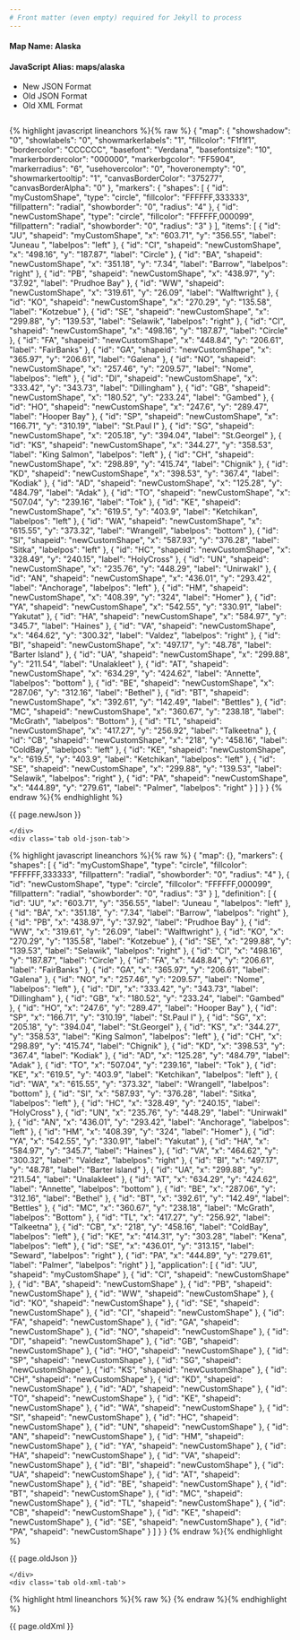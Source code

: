 ```yaml
---
# Front matter (even empty) required for Jekyll to process
---
```


#### Map Name: Alaska

#### JavaScript Alias: maps/alaska


<ul class='code-tabs'>
    <li class='active'>
        <a data-toggle='new-json'>New JSON Format</a>
    </li>
    <li>
        <a data-toggle='old-json'>Old JSON Format</a>
    </li>
    <li>
        <a data-toggle='old-xml'>Old XML Format</a>
    </li>
</ul>
<div class='tab-content'>
    <pre class='plain-code'></pre>
    <div class='tab new-json-tab active'>
{% highlight javascript lineanchors %}{% raw %}
{
    "map": {
        "showshadow": "0",
        "showlabels": "0",
        "showmarkerlabels": "1",
        "fillcolor": "F1f1f1",
        "bordercolor": "CCCCCC",
        "basefont": "Verdana",
        "basefontsize": "10",
        "markerbordercolor": "000000",
        "markerbgcolor": "FF5904",
        "markerradius": "6",
        "usehovercolor": "0",
        "hoveronempty": "0",
        "showmarkertooltip": "1",
        "canvasBorderColor": "375277",
        "canvasBorderAlpha": "0"
    },
    "markers": {
        "shapes": [
            {
                "id": "myCustomShape",
                "type": "circle",
                "fillcolor": "FFFFFF,333333",
                "fillpattern": "radial",
                "showborder": "0",
                "radius": "4"
            },
            {
                "id": "newCustomShape",
                "type": "circle",
                "fillcolor": "FFFFFF,000099",
                "fillpattern": "radial",
                "showborder": "0",
                "radius": "3"
            }
        ],
        "items": [
            {
                "id": "JU",
                "shapeid": "myCustomShape",
                "x": "603.71",
                "y": "356.55",
                "label": "Juneau ",
                "labelpos": "left"
            },
            {
                "id": "CI",
                "shapeid": "newCustomShape",
                "x": "498.16",
                "y": "187.87",
                "label": "Circle"
            },
            {
                "id": "BA",
                "shapeid": "newCustomShape",
                "x": "351.18",
                "y": "7.34",
                "label": "Barrow",
                "labelpos": "right"
            },
            {
                "id": "PB",
                "shapeid": "newCustomShape",
                "x": "438.97",
                "y": "37.92",
                "label": "Prudhoe Bay"
            },
            {
                "id": "WW",
                "shapeid": "newCustomShape",
                "x": "319.61",
                "y": "26.09",
                "label": "Walftwright"
            },
            {
                "id": "KO",
                "shapeid": "newCustomShape",
                "x": "270.29",
                "y": "135.58",
                "label": "Kotzebue"
            },
            {
                "id": "SE",
                "shapeid": "newCustomShape",
                "x": "299.88",
                "y": "139.53",
                "label": "Selawik",
                "labelpos": "right"
            },
            {
                "id": "CI",
                "shapeid": "newCustomShape",
                "x": "498.16",
                "y": "187.87",
                "label": "Circle"
            },
            {
                "id": "FA",
                "shapeid": "newCustomShape",
                "x": "448.84",
                "y": "206.61",
                "label": "FairBanks"
            },
            {
                "id": "GA",
                "shapeid": "newCustomShape",
                "x": "365.97",
                "y": "206.61",
                "label": "Galena"
            },
            {
                "id": "NO",
                "shapeid": "newCustomShape",
                "x": "257.46",
                "y": "209.57",
                "label": "Nome",
                "labelpos": "left"
            },
            {
                "id": "DI",
                "shapeid": "newCustomShape",
                "x": "333.42",
                "y": "343.73",
                "label": "Dillingham"
            },
            {
                "id": "GB",
                "shapeid": "newCustomShape",
                "x": "180.52",
                "y": "233.24",
                "label": "Gambed"
            },
            {
                "id": "HO",
                "shapeid": "newCustomShape",
                "x": "247.6",
                "y": "289.47",
                "label": "Hooper Bay"
            },
            {
                "id": "SP",
                "shapeid": "newCustomShape",
                "x": "166.71",
                "y": "310.19",
                "label": "St.Paul I"
            },
            {
                "id": "SG",
                "shapeid": "newCustomShape",
                "x": "205.18",
                "y": "394.04",
                "label": "St.GeorgeI"
            },
            {
                "id": "KS",
                "shapeid": "newCustomShape",
                "x": "344.27",
                "y": "358.53",
                "label": "King Salmon",
                "labelpos": "left"
            },
            {
                "id": "CH",
                "shapeid": "newCustomShape",
                "x": "298.89",
                "y": "415.74",
                "label": "Chignik"
            },
            {
                "id": "KD",
                "shapeid": "newCustomShape",
                "x": "398.53",
                "y": "367.4",
                "label": "Kodiak"
            },
            {
                "id": "AD",
                "shapeid": "newCustomShape",
                "x": "125.28",
                "y": "484.79",
                "label": "Adak"
            },
            {
                "id": "TO",
                "shapeid": "newCustomShape",
                "x": "507.04",
                "y": "239.16",
                "label": "Tok"
            },
            {
                "id": "KE",
                "shapeid": "newCustomShape",
                "x": "619.5",
                "y": "403.9",
                "label": "Ketchikan",
                "labelpos": "left"
            },
            {
                "id": "WA",
                "shapeid": "newCustomShape",
                "x": "615.55",
                "y": "373.32",
                "label": "Wrangell",
                "labelpos": "bottom"
            },
            {
                "id": "SI",
                "shapeid": "newCustomShape",
                "x": "587.93",
                "y": "376.28",
                "label": "Sitka",
                "labelpos": "left"
            },
            {
                "id": "HC",
                "shapeid": "newCustomShape",
                "x": "328.49",
                "y": "240.15",
                "label": "HolyCross"
            },
            {
                "id": "UN",
                "shapeid": "newCustomShape",
                "x": "235.76",
                "y": "448.29",
                "label": "UnirwakI"
            },
            {
                "id": "AN",
                "shapeid": "newCustomShape",
                "x": "436.01",
                "y": "293.42",
                "label": "Anchorage",
                "labelpos": "left"
            },
            {
                "id": "HM",
                "shapeid": "newCustomShape",
                "x": "408.39",
                "y": "324",
                "label": "Homer"
            },
            {
                "id": "YA",
                "shapeid": "newCustomShape",
                "x": "542.55",
                "y": "330.91",
                "label": "Yakutat"
            },
            {
                "id": "HA",
                "shapeid": "newCustomShape",
                "x": "584.97",
                "y": "345.7",
                "label": "Haines"
            },
            {
                "id": "VA",
                "shapeid": "newCustomShape",
                "x": "464.62",
                "y": "300.32",
                "label": "Valdez",
                "labelpos": "right"
            },
            {
                "id": "BI",
                "shapeid": "newCustomShape",
                "x": "497.17",
                "y": "48.78",
                "label": "Barter Island"
            },
            {
                "id": "UA",
                "shapeid": "newCustomShape",
                "x": "299.88",
                "y": "211.54",
                "label": "Unalakleet"
            },
            {
                "id": "AT",
                "shapeid": "newCustomShape",
                "x": "634.29",
                "y": "424.62",
                "label": "Annette",
                "labelpos": "bottom"
            },
            {
                "id": "BE",
                "shapeid": "newCustomShape",
                "x": "287.06",
                "y": "312.16",
                "label": "Bethel"
            },
            {
                "id": "BT",
                "shapeid": "newCustomShape",
                "x": "392.61",
                "y": "142.49",
                "label": "Bettles"
            },
            {
                "id": "MC",
                "shapeid": "newCustomShape",
                "x": "360.67",
                "y": "238.18",
                "label": "McGrath",
                "labelpos": "Bottom"
            },
            {
                "id": "TL",
                "shapeid": "newCustomShape",
                "x": "417.27",
                "y": "256.92",
                "label": "Talkeetna"
            },
            {
                "id": "CB",
                "shapeid": "newCustomShape",
                "x": "218",
                "y": "458.16",
                "label": "ColdBay",
                "labelpos": "left"
            },
            {
                "id": "KE",
                "shapeid": "newCustomShape",
                "x": "619.5",
                "y": "403.9",
                "label": "Ketchikan",
                "labelpos": "left"
            },
            {
                "id": "SE",
                "shapeid": "newCustomShape",
                "x": "299.88",
                "y": "139.53",
                "label": "Selawik",
                "labelpos": "right"
            },
            {
                "id": "PA",
                "shapeid": "newCustomShape",
                "x": "444.89",
                "y": "279.61",
                "label": "Palmer",
                "labelpos": "right"
            }
        ]
    }
}
{% endraw %}{% endhighlight %}


<p class='text-success'>{{ page.newJson }}</p>

    </div>
    <div class='tab old-json-tab'>
{% highlight javascript lineanchors %}{% raw %}
{
    "map": {},
    "markers": {
        "shapes": [
            {
                "id": "myCustomShape",
                "type": "circle",
                "fillcolor": "FFFFFF,333333",
                "fillpattern": "radial",
                "showborder": "0",
                "radius": "4"
            },
            {
                "id": "newCustomShape",
                "type": "circle",
                "fillcolor": "FFFFFF,000099",
                "fillpattern": "radial",
                "showborder": "0",
                "radius": "3"
            }
        ],
        "definition": [
            {
                "id": "JU",
                "x": "603.71",
                "y": "356.55",
                "label": "Juneau ",
                "labelpos": "left"
            },
            {
                "id": "BA",
                "x": "351.18",
                "y": "7.34",
                "label": "Barrow",
                "labelpos": "right"
            },
            {
                "id": "PB",
                "x": "438.97",
                "y": "37.92",
                "label": "Prudhoe Bay"
            },
            {
                "id": "WW",
                "x": "319.61",
                "y": "26.09",
                "label": "Walftwright"
            },
            {
                "id": "KO",
                "x": "270.29",
                "y": "135.58",
                "label": "Kotzebue"
            },
            {
                "id": "SE",
                "x": "299.88",
                "y": "139.53",
                "label": "Selawik",
                "labelpos": "right"
            },
            {
                "id": "CI",
                "x": "498.16",
                "y": "187.87",
                "label": "Circle"
            },
            {
                "id": "FA",
                "x": "448.84",
                "y": "206.61",
                "label": "FairBanks"
            },
            {
                "id": "GA",
                "x": "365.97",
                "y": "206.61",
                "label": "Galena"
            },
            {
                "id": "NO",
                "x": "257.46",
                "y": "209.57",
                "label": "Nome",
                "labelpos": "left"
            },
            {
                "id": "DI",
                "x": "333.42",
                "y": "343.73",
                "label": "Dillingham"
            },
            {
                "id": "GB",
                "x": "180.52",
                "y": "233.24",
                "label": "Gambed"
            },
            {
                "id": "HO",
                "x": "247.6",
                "y": "289.47",
                "label": "Hooper Bay"
            },
            {
                "id": "SP",
                "x": "166.71",
                "y": "310.19",
                "label": "St.Paul I"
            },
            {
                "id": "SG",
                "x": "205.18",
                "y": "394.04",
                "label": "St.GeorgeI"
            },
            {
                "id": "KS",
                "x": "344.27",
                "y": "358.53",
                "label": "King Salmon",
                "labelpos": "left"
            },
            {
                "id": "CH",
                "x": "298.89",
                "y": "415.74",
                "label": "Chignik"
            },
            {
                "id": "KD",
                "x": "398.53",
                "y": "367.4",
                "label": "Kodiak"
            },
            {
                "id": "AD",
                "x": "125.28",
                "y": "484.79",
                "label": "Adak"
            },
            {
                "id": "TO",
                "x": "507.04",
                "y": "239.16",
                "label": "Tok"
            },
            {
                "id": "KE",
                "x": "619.5",
                "y": "403.9",
                "label": "Ketchikan",
                "labelpos": "left"
            },
            {
                "id": "WA",
                "x": "615.55",
                "y": "373.32",
                "label": "Wrangell",
                "labelpos": "bottom"
            },
            {
                "id": "SI",
                "x": "587.93",
                "y": "376.28",
                "label": "Sitka",
                "labelpos": "left"
            },
            {
                "id": "HC",
                "x": "328.49",
                "y": "240.15",
                "label": "HolyCross"
            },
            {
                "id": "UN",
                "x": "235.76",
                "y": "448.29",
                "label": "UnirwakI"
            },
            {
                "id": "AN",
                "x": "436.01",
                "y": "293.42",
                "label": "Anchorage",
                "labelpos": "left"
            },
            {
                "id": "HM",
                "x": "408.39",
                "y": "324",
                "label": "Homer"
            },
            {
                "id": "YA",
                "x": "542.55",
                "y": "330.91",
                "label": "Yakutat"
            },
            {
                "id": "HA",
                "x": "584.97",
                "y": "345.7",
                "label": "Haines"
            },
            {
                "id": "VA",
                "x": "464.62",
                "y": "300.32",
                "label": "Valdez",
                "labelpos": "right"
            },
            {
                "id": "BI",
                "x": "497.17",
                "y": "48.78",
                "label": "Barter Island"
            },
            {
                "id": "UA",
                "x": "299.88",
                "y": "211.54",
                "label": "Unalakleet"
            },
            {
                "id": "AT",
                "x": "634.29",
                "y": "424.62",
                "label": "Annette",
                "labelpos": "bottom"
            },
            {
                "id": "BE",
                "x": "287.06",
                "y": "312.16",
                "label": "Bethel"
            },
            {
                "id": "BT",
                "x": "392.61",
                "y": "142.49",
                "label": "Bettles"
            },
            {
                "id": "MC",
                "x": "360.67",
                "y": "238.18",
                "label": "McGrath",
                "labelpos": "Bottom"
            },
            {
                "id": "TL",
                "x": "417.27",
                "y": "256.92",
                "label": "Talkeetna"
            },
            {
                "id": "CB",
                "x": "218",
                "y": "458.16",
                "label": "ColdBay",
                "labelpos": "left"
            },
            {
                "id": "KE",
                "x": "414.31",
                "y": "303.28",
                "label": "Kena",
                "labelpos": "left"
            },
            {
                "id": "SE",
                "x": "436.01",
                "y": "313.15",
                "label": "Seward",
                "labelpos": "right"
            },
            {
                "id": "PA",
                "x": "444.89",
                "y": "279.61",
                "label": "Palmer",
                "labelpos": "right"
            }
        ],
        "application": [
            {
                "id": "JU",
                "shapeid": "myCustomShape"
            },
            {
                "id": "CI",
                "shapeid": "newCustomShape"
            },
            {
                "id": "BA",
                "shapeid": "newCustomShape"
            },
            {
                "id": "PB",
                "shapeid": "newCustomShape"
            },
            {
                "id": "WW",
                "shapeid": "newCustomShape"
            },
            {
                "id": "KO",
                "shapeid": "newCustomShape"
            },
            {
                "id": "SE",
                "shapeid": "newCustomShape"
            },
            {
                "id": "CI",
                "shapeid": "newCustomShape"
            },
            {
                "id": "FA",
                "shapeid": "newCustomShape"
            },
            {
                "id": "GA",
                "shapeid": "newCustomShape"
            },
            {
                "id": "NO",
                "shapeid": "newCustomShape"
            },
            {
                "id": "DI",
                "shapeid": "newCustomShape"
            },
            {
                "id": "GB",
                "shapeid": "newCustomShape"
            },
            {
                "id": "HO",
                "shapeid": "newCustomShape"
            },
            {
                "id": "SP",
                "shapeid": "newCustomShape"
            },
            {
                "id": "SG",
                "shapeid": "newCustomShape"
            },
            {
                "id": "KS",
                "shapeid": "newCustomShape"
            },
            {
                "id": "CH",
                "shapeid": "newCustomShape"
            },
            {
                "id": "KD",
                "shapeid": "newCustomShape"
            },
            {
                "id": "AD",
                "shapeid": "newCustomShape"
            },
            {
                "id": "TO",
                "shapeid": "newCustomShape"
            },
            {
                "id": "KE",
                "shapeid": "newCustomShape"
            },
            {
                "id": "WA",
                "shapeid": "newCustomShape"
            },
            {
                "id": "SI",
                "shapeid": "newCustomShape"
            },
            {
                "id": "HC",
                "shapeid": "newCustomShape"
            },
            {
                "id": "UN",
                "shapeid": "newCustomShape"
            },
            {
                "id": "AN",
                "shapeid": "newCustomShape"
            },
            {
                "id": "HM",
                "shapeid": "newCustomShape"
            },
            {
                "id": "YA",
                "shapeid": "newCustomShape"
            },
            {
                "id": "HA",
                "shapeid": "newCustomShape"
            },
            {
                "id": "VA",
                "shapeid": "newCustomShape"
            },
            {
                "id": "BI",
                "shapeid": "newCustomShape"
            },
            {
                "id": "UA",
                "shapeid": "newCustomShape"
            },
            {
                "id": "AT",
                "shapeid": "newCustomShape"
            },
            {
                "id": "BE",
                "shapeid": "newCustomShape"
            },
            {
                "id": "BT",
                "shapeid": "newCustomShape"
            },
            {
                "id": "MC",
                "shapeid": "newCustomShape"
            },
            {
                "id": "TL",
                "shapeid": "newCustomShape"
            },
            {
                "id": "CB",
                "shapeid": "newCustomShape"
            },
            {
                "id": "KE",
                "shapeid": "newCustomShape"
            },
            {
                "id": "SE",
                "shapeid": "newCustomShape"
            },
            {
                "id": "PA",
                "shapeid": "newCustomShape"
            }
        ]
    }
}
{% endraw %}{% endhighlight %}


<p class='text-success'>{{ page.oldJson }}</p>

    </div>
    <div class='tab old-xml-tab'>
{% highlight html lineanchors %}{% raw %}
<map>
	<markers>
	 <shapes>
	       <shape id='myCustomShape' type='circle' fillColor='FFFFFF,333333' fillPattern='radial' showBorder='0' radius='4'/>
		   <shape id='newCustomShape' type='circle' fillColor='FFFFFF,000099' fillPattern='radial' showBorder='0' radius='3'/>
		</shapes>
		<definition>
			<marker id='JU' x='603.71' y='356.55' label='Juneau ' labelPos='left'  />
			<marker id='BA' x='351.18' y='7.34' label='Barrow' labelPos='right' />
			<marker id='PB' x='438.97' y='37.92' label='Prudhoe Bay'  />
			<marker id='WW' x='319.61' y='26.09' label='Walftwright' />
			<marker id='KO' x='270.29' y='135.58' label='Kotzebue'  />
			<marker id='SE' x='299.88' y='139.53' label='Selawik' labelPos='right' />
			<marker id='CI' x='498.16' y='187.87' label='Circle'  />
			<marker id='FA' x='448.84' y='206.61' label='FairBanks'  />
			<marker id='GA' x='365.97' y='206.61' label='Galena'  />
			<marker id='NO' x='257.46' y='209.57' label='Nome' labelPos='left'  />
			<marker id='DI' x='333.42' y='343.73' label='Dillingham'  />
			<marker id='GB' x='180.52' y='233.24' label='Gambed'  />
			<marker id='HO' x='247.6' y='289.47' label='Hooper Bay'  />
			<marker id='SP' x='166.71' y='310.19' label='St.Paul I'  />
			<marker id='SG' x='205.18' y='394.04' label='St.GeorgeI'  />
			<marker id='KS' x='344.27' y='358.53' label='King Salmon' labelPos='left'  />
			<marker id='CH' x='298.89' y='415.74' label='Chignik'  />
			<marker id='KD' x='398.53' y='367.4' label='Kodiak'  />
			<marker id='AD' x='125.28' y='484.79' label='Adak'  />
			<marker id='TO' x='507.04' y='239.16' label='Tok'  />
			<marker id='KE' x='619.5' y='403.9' label='Ketchikan' labelPos='left' />
			<marker id='WA' x='615.55' y='373.32' label='Wrangell' labelPos='bottom'  />
			<marker id='SI' x='587.93' y='376.28' label='Sitka' labelPos='left' />
			<marker id='HC' x='328.49' y='240.15' label='HolyCross'  />
			<marker id='UN' x='235.76' y='448.29' label='UnirwakI'  />
			<marker id='AN' x='436.01' y='293.42' label='Anchorage' labelPos='left' />
			<marker id='HM' x='408.39' y='324' label='Homer'  />
			<marker id='YA' x='542.55' y='330.91' label='Yakutat'  />
			<marker id='HA' x='584.97' y='345.7' label='Haines'  />
			<marker id='VA' x='464.62' y='300.32' label='Valdez' labelPos='right' />
			<marker id='BI' x='497.17' y='48.78' label='Barter Island'  />
			<marker id='UA' x='299.88' y='211.54' label='Unalakleet'  />
			<marker id='AT' x='634.29' y='424.62' label='Annette' labelPos='bottom'  />
			<marker id='BE' x='287.06' y='312.16' label='Bethel'  />
            <marker id='BT' x='392.61' y='142.49' label='Bettles'  />
			<marker id='MC' x='360.67' y='238.18' label='McGrath' labelPos='Bottom' />
			<marker id='TL' x='417.27' y='256.92' label='Talkeetna'  />
			<marker id='CB' x='218' y='458.16' label='ColdBay' labelPos='left' />
			<marker id='KE' x='414.31' y='303.28' label='Kena' labelPos='left' />
			<marker id='SE' x='436.01' y='313.15' label='Seward' labelPos='right' />
			<marker id='PA' x='444.89' y='279.61' label='Palmer' labelPos='right' />
		</definition>
		<application>
		    <marker id='JU' shapeId='myCustomShape'  />
			<marker id='CI' shapeId='newCustomShape'/>
			<marker id='BA' shapeId='newCustomShape'/>
			<marker id='PB' shapeId='newCustomShape'/>
			<marker id='WW' shapeId='newCustomShape'/>
			<marker id='KO' shapeId='newCustomShape'/>
			<marker id='SE' shapeId='newCustomShape'/>
			<marker id='CI' shapeId='newCustomShape'/>
			<marker id='FA' shapeId='newCustomShape'/>
			<marker id='GA' shapeId='newCustomShape'/>
			<marker id='NO' shapeId='newCustomShape'/>
			<marker id='DI' shapeId='newCustomShape'/>
			<marker id='GB' shapeId='newCustomShape'/>
			<marker id='HO' shapeId='newCustomShape'/>
			<marker id='SP' shapeId='newCustomShape'/>
			<marker id='SG' shapeId='newCustomShape'/>
			<marker id='KS' shapeId='newCustomShape'/>
			<marker id='CH' shapeId='newCustomShape'/>
			<marker id='KD' shapeId='newCustomShape'/>
			<marker id='AD' shapeId='newCustomShape'/>
			<marker id='TO' shapeId='newCustomShape'/>
			<marker id='KE' shapeId='newCustomShape'/>
			<marker id='WA' shapeId='newCustomShape'/>
			<marker id='SI' shapeId='newCustomShape'/>
			<marker id='HC' shapeId='newCustomShape'/>
			<marker id='UN' shapeId='newCustomShape'/>
			<marker id='AN' shapeId='newCustomShape'/>
			<marker id='HM' shapeId='newCustomShape'/>
			<marker id='YA' shapeId='newCustomShape'/>
			<marker id='HA' shapeId='newCustomShape'/>
			<marker id='VA' shapeId='newCustomShape'/>
			<marker id='BI' shapeId='newCustomShape'/>
			<marker id='UA' shapeId='newCustomShape'/>
			<marker id='AT' shapeId='newCustomShape'/>
			<marker id='BE' shapeId='newCustomShape'/>
			<marker id='BT' shapeId='newCustomShape'/>
			<marker id='MC' shapeId='newCustomShape'/>
			<marker id='TL' shapeId='newCustomShape'/>
			<marker id='CB' shapeId='newCustomShape'/>
			<marker id='KE' shapeId='newCustomShape'/>
			<marker id='SE' shapeId='newCustomShape'/>
			<marker id='PA' shapeId='newCustomShape'/>
		</application>
	</markers>
</map>
{% endraw %}{% endhighlight %}

<p class='text-success'>{{ page.oldXml }}</p>

</div>
</div>
